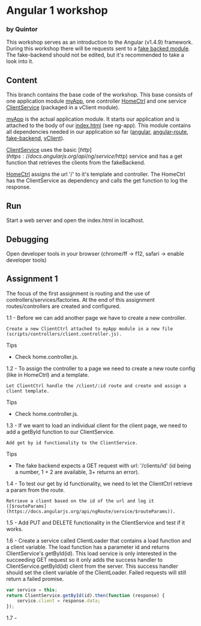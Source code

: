 # Angular 1 workshop
### by Quintor
This workshop serves as an introduction to the Angular (v1.4.9) framework. During this workshop there will be requests sent to 
a [fake backed module](../master/libs/fake-backend.js).  The fake-backend should not be edited, but it's recommended to take a
look into it.

## Content
This branch contains the base code of the workshop. This base consists of one application module [myApp](../master/scripts/app.js), one 
controller [HomeCtrl](../master/scripts/controllers/home.controller.js) and one service [ClientService](../master/scripts/services/client.service.js) (packaged in a vClient module).

[myApp](../master/scripts/app.js) is the actual application module. It starts our application and is attached to the body of our [index.html](../master/index.html) (see ng-app). This module 
contains all dependencies needed in our application so far ([angular](../master/libs/angular.js), [angular-route](../master/libs/angular-route.js), [fake-backend](../master/libs/fake-backend.js), [vClient](../master/scripts/services/client.service.js)).

[ClientService](../master/scripts/services/client.service.js) uses the basic [$http](https://docs.angularjs.org/api/ng/service/$http) service and has a get function that retrieves the clients from the fakeBackend.

[HomeCtrl](../master/scripts/controllers/home.controller.js) assigns the url '/' to it's template and controller. The HomeCtrl has the ClientService as dependency and calls
the get function to log the response.

## Run
Start a web server and open the index.html in localhost.

## Debugging
Open developer tools in your browser (chrome/ff -> f12, safari -> enable developer tools)

## Assignment 1
The focus of the first assignment is routing and the use of controllers/services/factories.
At the end of this assignment routes/controllers are created and configured.

1.1 - Before we can add another page we have to create a new controller.
```
Create a new ClientCtrl attached to myApp module in a new file (scripts/controllers/client.controller.js).
```
Tips
- Check home.controller.js.

1.2 - To assign the controller to a page we need to create a new route config (like in HomeCtrl) and a template.
```
Let ClientCtrl handle the /client/:id route and create and assign a client template.
```
Tips
- Check home.controller.js.

1.3 - If we want to load an individual client for the client page, we need to add a getById function to our ClientService.
```
Add get by id functionality to the ClientService.
```
Tips
- The fake backend expects a GET request with url: '/clients/id' (id being a number, 1 + 2 are available, 3+ returns an error).

1.4 - To test our get by id functionality, we need to let the ClientCtrl retrieve a param from the route.
```
Retrieve a client based on the id of the url and log it ([$routeParams](https://docs.angularjs.org/api/ngRoute/service/$routeParams)).
```
1.5 - Add PUT and DELETE functionality in the ClientService and test if it works.

1.6 - Create a service called ClientLoader that contains a load function and a client variable.
      The load function has a parameter id and returns ClientService's getById(id). This load service is only interested in
      the succeeding GET request so it only adds the success handler to ClientService.getById(id) client from the server.
      This success handler should set the client variable of the ClientLoader.
      Failed requests will still return a failed promise.

```javascript
var service = this;
return ClientService.getById(id).then(function (response) {
    service.client = response.data;
});
```
1.7 -